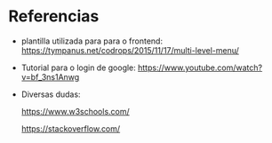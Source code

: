 # Referencias

- plantilla utilizada para para o frontend: https://tympanus.net/codrops/2015/11/17/multi-level-menu/

- Tutorial para o login de google: https://www.youtube.com/watch?v=bf_3ns1Anwg

- Diversas dudas:

    https://www.w3schools.com/

    https://stackoverflow.com/